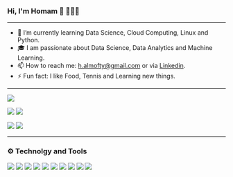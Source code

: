 
###  Hi, I'm Homam 👋 👨🏻‍💻
____
- 🌱 I’m currently learning Data Science, Cloud Computing, Linux and Python.
- 🎓 I am passionate about Data Science, Data Analytics and Machine Learning.
- 📫 How to reach me: h.almofty@gmail.com or via <a href="https://www.linkedin.com/in/homam-almofty/"> Linkedin</a>.
- ⚡ Fun fact: I like Food, Tennis and Learning new things.

---

![](https://github-profile-summary-cards.vercel.app/api/cards/profile-details?username=HomamAl&theme=solarized)

![](https://github-profile-summary-cards.vercel.app/api/cards/repos-per-language?username=HomamAl&theme=solarized) ![](https://github-profile-summary-cards.vercel.app/api/cards/most-commit-language?username=HomamAl&theme=solarized)

![](https://github-profile-summary-cards.vercel.app/api/cards/stats?username=HomamAl&theme=solarized) ![](https://github-profile-summary-cards.vercel.app/api/cards/productive-time?username=HomamAl&theme=solarized)


---
### ⚙️ Technolgy and Tools 

![](https://img.shields.io/badge/<OS>-<Linux>-informational?style=flat&logo=<LOGO_NAME>&logoColor=blue&color=blue)
![](https://img.shields.io/badge/<Shell>-<Bash>-informational?style=flat&logo=<LOGO_NAME>&logoColor=blue&color=blue)
![](https://img.shields.io/badge/<IDE>-<VsCode>-informational?style=flat&logo=<LOGO_NAME>&logoCColor=blue&color=blue)
![](https://img.shields.io/badge/<Code>-<Python>-informational?style=flat&logo=<LOGO_NAME>&logoCColor=blue&color=blue)
![](https://img.shields.io/badge/<Code>-<Java>-informational?style=flat&logo=<LOGO_NAME>&logoColor=blue&color=blue)
![](https://img.shields.io/badge/<Code>-<C++>-informational?style=flat&logo=<LOGO_NAME>&logoColor=blue&color=blue)
![](https://img.shields.io/badge/<Code>-<HTML>-informational?style=flat&logo=<LOGO_NAME>&logoColor=blue&color=blue)
![](https://img.shields.io/badge/<Code>-<CSS>-informational?style=flat&logo=<LOGO_NAME>&logoColor=blue&color=blue)
![](https://img.shields.io/badge/<Tools>-<Docker>-informational?style=flat&logo=<LOGO_NAME>&logoColor=blue&color=blue)
![](https://img.shields.io/badge/<Tools>-<Kubernetes>-informational?style=flat&logo=<LOGO_NAME>&logoColor=blue&color=blue)

